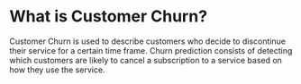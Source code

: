 # What is Customer Churn?
Customer Churn is used to describe customers who decide to discontinue their service for a certain time frame. Churn prediction consists of detecting which customers are likely to cancel a subscription to a service based on how they use the service.
